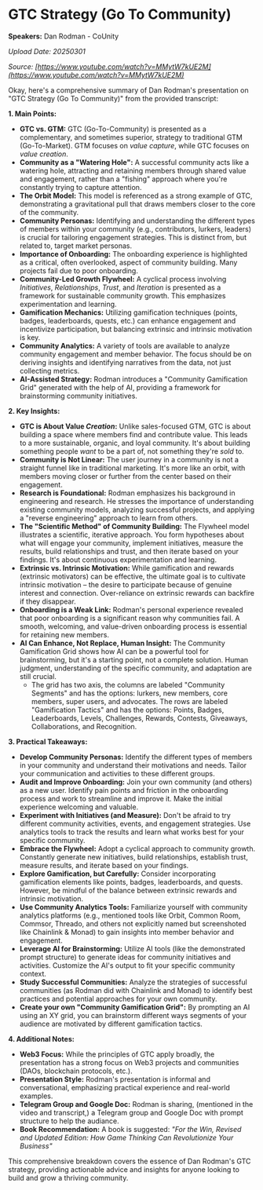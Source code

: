 # GTC Strategy (Go To Community)

**Speakers:** Dan Rodman - CoUnity


*Upload Date: 20250301*

*Source: [https://www.youtube.com/watch?v=MMytW7kUE2M](https://www.youtube.com/watch?v=MMytW7kUE2M)*

Okay, here's a comprehensive summary of Dan Rodman's presentation on "GTC Strategy (Go To Community)" from the provided transcript:

**1. Main Points:**

*   **GTC vs. GTM:**  GTC (Go-To-Community) is presented as a complementary, and sometimes superior, strategy to traditional GTM (Go-To-Market). GTM focuses on *value capture*, while GTC focuses on *value creation*.
*   **Community as a "Watering Hole":**  A successful community acts like a watering hole, attracting and retaining members through shared value and engagement, rather than a "fishing" approach where you're constantly trying to capture attention.
*   **The Orbit Model:**  This model is referenced as a strong example of GTC, demonstrating a gravitational pull that draws members closer to the core of the community.
*   **Community Personas:** Identifying and understanding the different types of members within your community (e.g., contributors, lurkers, leaders) is crucial for tailoring engagement strategies.  This is distinct from, but related to, target market personas.
*   **Importance of Onboarding:**  The onboarding experience is highlighted as a critical, often overlooked, aspect of community building.  Many projects fail due to poor onboarding.
*   **Community-Led Growth Flywheel:** A cyclical process involving *Initiatives*, *Relationships*, *Trust*, and *Iteration* is presented as a framework for sustainable community growth.  This emphasizes experimentation and learning.
*   **Gamification Mechanics:**  Utilizing gamification techniques (points, badges, leaderboards, quests, etc.) can enhance engagement and incentivize participation, but balancing extrinsic and intrinsic motivation is key.
*   **Community Analytics:**  A variety of tools are available to analyze community engagement and member behavior.  The focus should be on deriving insights and identifying narratives from the data, not just collecting metrics.
*   **AI-Assisted Strategy:**  Rodman introduces a "Community Gamification Grid" generated with the help of AI, providing a framework for brainstorming community initiatives.

**2. Key Insights:**

*   **GTC is About Value *Creation*:** Unlike sales-focused GTM, GTC is about building a space where members find and contribute value.  This leads to a more sustainable, organic, and loyal community.  It's about building something people *want* to be a part of, not something they're *sold* to.
*   **Community is Not Linear:**  The user journey in a community is not a straight funnel like in traditional marketing. It's more like an orbit, with members moving closer or further from the center based on their engagement.
*   **Research is Foundational:**  Rodman emphasizes his background in engineering and research.  He stresses the importance of understanding existing community models, analyzing successful projects, and applying a "reverse engineering" approach to learn from others.
*   **The "Scientific Method" of Community Building:**  The Flywheel model illustrates a scientific, iterative approach.  You form hypotheses about what will engage your community, implement initiatives, measure the results, build relationships and trust, and then iterate based on your findings.  It's about continuous experimentation and learning.
*   **Extrinsic vs. Intrinsic Motivation:**  While gamification and rewards (extrinsic motivators) can be effective, the ultimate goal is to cultivate intrinsic motivation – the desire to participate because of genuine interest and connection.  Over-reliance on extrinsic rewards can backfire if they disappear.
*   **Onboarding is a Weak Link:** Rodman's personal experience revealed that poor onboarding is a significant reason why communities fail.  A smooth, welcoming, and value-driven onboarding process is essential for retaining new members.
*   **AI Can Enhance, Not Replace, Human Insight:** The Community Gamification Grid shows how AI can be a powerful tool for brainstorming, but it's a starting point, not a complete solution.  Human judgment, understanding of the specific community, and adaptation are still crucial.
    *   The grid has two axis, the columns are labeled "Community Segments" and has the options: lurkers, new members, core members, super users, and advocates. The rows are labeled "Gamification Tactics" and has the options: Points, Badges, Leaderboards, Levels, Challenges, Rewards, Contests, Giveaways, Collaborations, and Recognition.

**3. Practical Takeaways:**

*   **Develop Community Personas:**  Identify the different types of members in your community and understand their motivations and needs.  Tailor your communication and activities to these different groups.
*   **Audit and Improve Onboarding:**  Join your own community (and others) as a new user.  Identify pain points and friction in the onboarding process and work to streamline and improve it. Make the initial experience welcoming and valuable.
*   **Experiment with Initiatives (and Measure):**  Don't be afraid to try different community activities, events, and engagement strategies.  Use analytics tools to track the results and learn what works best for your specific community.
*   **Embrace the Flywheel:**  Adopt a cyclical approach to community growth. Constantly generate new initiatives, build relationships, establish trust, measure results, and iterate based on your findings.
*   **Explore Gamification, but Carefully:**  Consider incorporating gamification elements like points, badges, leaderboards, and quests. However, be mindful of the balance between extrinsic rewards and intrinsic motivation.
*   **Use Community Analytics Tools:**  Familiarize yourself with community analytics platforms (e.g., mentioned tools like Orbit, Common Room, Commsor, Threado, and others not explicitly named but screenshoted like Chainlink & Monad) to gain insights into member behavior and engagement.
*   **Leverage AI for Brainstorming:** Utilize AI tools (like the demonstrated prompt structure) to generate ideas for community initiatives and activities.  Customize the AI's output to fit your specific community context.
*   **Study Successful Communities:**  Analyze the strategies of successful communities (as Rodman did with Chainlink and Monad) to identify best practices and potential approaches for your own community.
* **Create your own "Community Gamification Grid":** By prompting an AI using an XY grid, you can brainstorm different ways segments of your audience are motivated by different gamification tactics.

**4. Additional Notes:**

*   **Web3 Focus:** While the principles of GTC apply broadly, the presentation has a strong focus on Web3 projects and communities (DAOs, blockchain protocols, etc.).
*   **Presentation Style:** Rodman's presentation is informal and conversational, emphasizing practical experience and real-world examples.
* **Telegram Group and Google Doc:** Rodman is sharing, (mentioned in the video and transcript,) a Telegram group and Google Doc with prompt structure to help the audiance.
* **Book Recommendation:** A book is suggested: *"For the Win, Revised and Updated Edition: How Game Thinking Can Revolutionize Your Business"*

This comprehensive breakdown covers the essence of Dan Rodman's GTC strategy, providing actionable advice and insights for anyone looking to build and grow a thriving community.